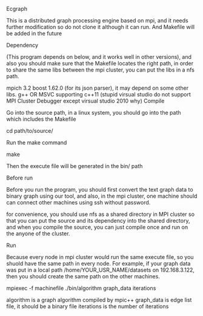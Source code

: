 Ecgraph

This is a distributed graph processing engine based on mpi, and it needs further modification so do not clone it although it can run. And Makefile will be added in the future

Dependency

(This program depends on below, and it works well in other versions), and also you should make sure that the Makefile locates the right path, in order to share the same libs between the mpi cluster, you can put the libs in a nfs path.

mpich 3.2
boost 1.62.0 (for its json parser), it may depend on some other libs.
g++ OR MSVC supporting c++11 (stupid virsual studio do not support MPI Cluster Debugger except virsual studio 2010 why)
Compile

Go into the source path, in a linux system, you should go into the path which includes the Makefile

cd path/to/source/

Run the make command

make

Then the execute file will be generated in the bin/ path

Before run

Before you run the program, you should first convert the text graph data to binary graph using our tool, and also, in the mpi cluster, one machine should can connect other machines using ssh without password.

for convenience, you should use nfs as a shared directory in MPI cluster so that you can put the source and its dependency into the shared directory, and when you compile the source, you can just compile once and run on the anyone of the cluster.

Run

Because every node in mpi cluster would run the same execute file, so you shuold have the same path in every node. For example, if your graph data was put in a local path /home/YOUR_USR_NAME/datasets on 192.168.3.122, then you should create the same path on the other machines.

mpiexec -f machinefile ./bin/algorithm graph_data iterations

algorithm is a graph algorithm compiled by mpic++
graph_data is edge list file, it should be a binary file
iterations is the number of iterations
